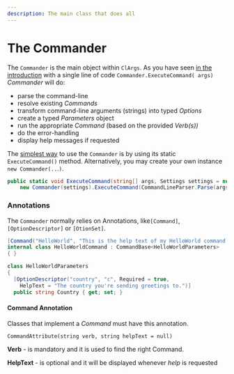 ```yaml
---
description: The main class that does all
---
```


# The Commander

The `Commander` is the main object within `ClArgs`. As you have seen [in the introduction](../) with a single line of code `Commander.ExecuteCommand( args)` _Commander_ will do: 

* parse the command-line
* resolve existing _Commands_
* transform command-line arguments \(strings\) into typed _Options_
* create a typed _Parameters_ object
* run the appropriate _Command_ \(based on the provided _Verb\(s\)\)_ 
* do the error-handling
* display help messages if requested

The [simplest way](https://github.com/msc4266/CLArgs/blob/master/samples/Sample01.SimpleAsThat/Program.cs) to use the `Commander` is by using its static `ExecuteCommand()` method. Alternatively, you may create your own instance  `new Commander(..`.`)`.

```csharp
public static void ExecuteCommand(string[] args, Settings settings = null) =>
    new Commander(settings).ExecuteCommand(CommandLineParser.Parse(args));
```

### Annotations

The `Commander` normally relies on Annotations, like`[Command]`, `[OptionDescriptor]` or `[OtionSet]`.

```csharp
[Command("HelloWorld", "This is the help text of my HelloWorld command.")]
internal class HelloWorldCommand : CommandBase<HelloWorldParameters>
{ }

class HelloWorldParameters
{ 
  [OptionDescriptor("country", "c", Required = true, 
    HelpText = "The country you're sending greetings to.")]
  public string Country { get; set; }

```

#### Command Annotation

Classes that implement a _Command_  must have this annotation. 

`CommandAttribute(string verb, string helpText = null)`

**Verb** - is mandatory and it is used to find the right Command. 

**HelpText** - is optional and it will be displayed whenever _help_ is requested



